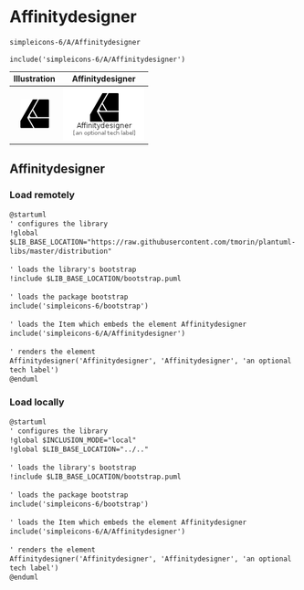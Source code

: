 # Affinitydesigner


```text
simpleicons-6/A/Affinitydesigner
```

```text
include('simpleicons-6/A/Affinitydesigner')
```



| Illustration | Affinitydesigner |
| :---: | :---: |
| ![illustration for Illustration](../../simpleicons-6/A/Affinitydesigner.png) | ![illustration for Affinitydesigner](../../simpleicons-6/A/Affinitydesigner.Local.png) |




## Affinitydesigner

### Load remotely
```plantuml
@startuml
' configures the library
!global $LIB_BASE_LOCATION="https://raw.githubusercontent.com/tmorin/plantuml-libs/master/distribution"

' loads the library's bootstrap
!include $LIB_BASE_LOCATION/bootstrap.puml

' loads the package bootstrap
include('simpleicons-6/bootstrap')

' loads the Item which embeds the element Affinitydesigner
include('simpleicons-6/A/Affinitydesigner')

' renders the element
Affinitydesigner('Affinitydesigner', 'Affinitydesigner', 'an optional tech label')
@enduml
```

### Load locally
```plantuml
@startuml
' configures the library
!global $INCLUSION_MODE="local"
!global $LIB_BASE_LOCATION="../.."

' loads the library's bootstrap
!include $LIB_BASE_LOCATION/bootstrap.puml

' loads the package bootstrap
include('simpleicons-6/bootstrap')

' loads the Item which embeds the element Affinitydesigner
include('simpleicons-6/A/Affinitydesigner')

' renders the element
Affinitydesigner('Affinitydesigner', 'Affinitydesigner', 'an optional tech label')
@enduml
```

